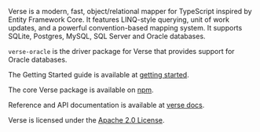 Verse is a modern, fast, object/relational mapper for TypeScript inspired by Entity Framework Core. It features LINQ-style querying, unit of work updates, and a powerful convention-based mapping system. It supports SQLite, Postgres, MySQL, SQL Server and Oracle databases.

`verse-oracle` is the driver package for Verse that provides support for Oracle databases.

The Getting Started guide is available at [getting started](https://verse.operativa.dev/docs/ref/Tutorials/getting-started).

The core Verse package is available on [npm](https://www.npmjs.com/package/@operativa/verse).

Reference and API documentation is available at [verse docs](https://operativa-dev.github.io/verse).

Verse is licensed under the [Apache 2.0 License](https://www.apache.org/licenses/LICENSE-2.0).
